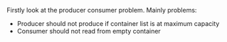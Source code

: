 Firstly look at the producer consumer problem.
 Mainly problems:
- Producer should not produce if container list is at maximum capacity
- Consumer should not read from empty container
